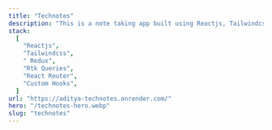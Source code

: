```yaml
---
title: "Technotes"
description: "This is a note taking app built using Reactjs, Tailwindcss, Nodejs, Express, MongoDB and Redux. It is hosted on Vercel."
stack:
  [
    "Reactjs",
    "Tailwindcss",
    " Redux",
    "Rtk Queries",
    "React Router",
    "Custom Hooks",
  ]
url: "https://aditya-technotes.onrender.com/"
hero: "/technotes-hero.webp"
slug: "technotes"
---
```

